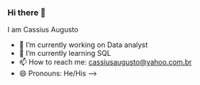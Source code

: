 ### Hi there 👋
I am Cassius Augusto

- 🔭 I’m currently working on  Data analyst
- 🌱 I’m currently learning SQL
- 📫 How to reach me: cassiusaugusto@yahoo.com.br
- 😄 Pronouns: He/His
-->
